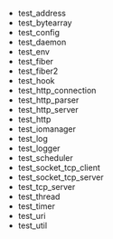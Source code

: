- test_address
- test_bytearray
- test_config
- test_daemon
- test_env
- test_fiber
- test_fiber2
- test_hook
- test_http_connection
- test_http_parser
- test_http_server
- test_http
- test_iomanager
- test_log
- test_logger
- test_scheduler
- test_socket_tcp_client
- test_socket_tcp_server
- test_tcp_server
- test_thread
- test_timer
- test_uri
- test_util